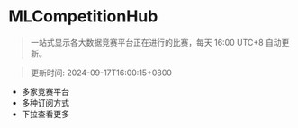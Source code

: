 # MLCompetitionHub

> 一站式显示各大数据竞赛平台正在进行的比赛，每天 16:00 UTC+8 自动更新。
  
> 更新时间: 2024-09-17T16:00:15+0800 

* 多家竞赛平台
* 多种订阅方式
* 下拉查看更多